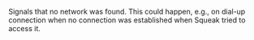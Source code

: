 Signals that no network was found. This could happen, e.g., on dial-up connection when no connection was established when Squeak tried to access it.

